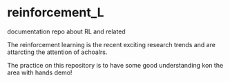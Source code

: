 # reinforcement_L
documentation repo about RL and related



The reinforcement learning is the recent exciting research trends and are attarcting the attention of achoalrs.



The practice on this repository is to have some good understanding kon the area with hands demo!
